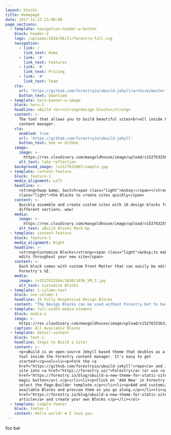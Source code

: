 ```yaml
---
layout: blocks
title: Homepage
date: 2017-11-22 23:00:00
page_sections:
  - template: navigation-header-w-button
    block: header-2
    logo: /uploads/2018/06/21/forestry-full.svg
    navigation:
      - link: /
        link_text: Home
      - link: '#'
        link_text: Features
      - link: '#'
        link_text: Pricing
      - link: '#'
        link_text: Team
    cta:
      url: 'https://github.com/forestryio/ubuild-jekyll/archive/master.zip'
      button_text: Download
  - template: hero-banner-w-image
    block: hero-2
    headline: uBuild <br><strong>design blocks</strong>
    content: >-
      The tool that allows you to build beautiful sites<br>all inside Forestry's
      content manager.
    cta:
      enabled: true
      url: 'https://github.com/forestryio/ubuild-jekyll'
      button_text: See on GitHub
    image:
      image: >-
        https://res.cloudinary.com/maxgoldhouse/image/upload/v1527632563/1830/1830_VM_2.jpg
      alt_text: lake reflection
    background_image: /v1527632607/sample.jpg
  - template: content-feature
    block: feature-1
    media_alignment: Left
    headline: >-
      <strong>Swap &amp; Switch<span class="light">&nbsp;</span></strong><span
      class="light">the Blocks to create sites quickly</span>
    content: >-
      Quickly assemble and create custom sites with 16 design blocks for seven
      different sections. wow!
    media:
      image: >-
        https://res.cloudinary.com/maxgoldhouse/image/upload/v1527632558/1830/1830_3c.jpg
      alt_text: uBuild Blocks Mock-Up
  - template: content-feature
    block: feature-1
    media_alignment: Right
    headline: >-
      <strong>Customize Blocks</strong><span class="light">&nbsp;to make quick
      edits throughout your new site</span>
    content: >-
      Each block comes with custom Front Matter that can easily be edited in
      Forestry's UI.
    media:
      image: /v1527632564/1830/1830_VM_3.jpg
      alt_text: Customize Blocks
  - template: 1-column-text
    block: one-column-1
    headline: 16 Fully Responsive Design Blocks
    content: "The Design Blocks can be used without Forestry but to harness the power of Blocks we recommend using Forestry. Once the site is imported you can immediately create new sites and make them fully customizable. \U0001F447"
  - template: full-width-media-element
    block: media-1
    image: >-
      https://res.cloudinary.com/maxgoldhouse/image/upload/v1527632563/1830/1830_OC_PUNTA_PRIMA.jpg
    caption: All Available Blocks
  - template: detail-content
    block: text-1
    headline: Steps to Build a Site!
    content: >-
      <p>uBuild is an open-source Jekyll based theme that doubles as a builder
      tool inside the Forestry content manager. It's easy to get
      started!</p><ol><li><p>Fork the <a
      href="https://github.com/forestryio/ubuild-jekyll">repo</a> and import the
      site into <a href="https://forestry.io/">Forestry</a> (or use <a
      href="https://forestry.io/blog/ubuild-a-new-theme-for-static-sites-using-blocks.md">our
      magic button</a>).</p></li><li><p>Click on 'Add New' in Forestry and
      select the Page-Builder template.</p></li><li><p>Add and customize the
      available Blocks and preview them as you go along.</p></li><li><p>Read <a
      href="https://forestry.io/blog/ubuild-a-new-theme-for-static-sites-using-blocks.md">our
      article</a> and create your own Blocks.</p></li></ol>
  - template: simple-footer
    block: footer-1
    content: Hello world! ❤︎ I love you.
---
```


foo bar